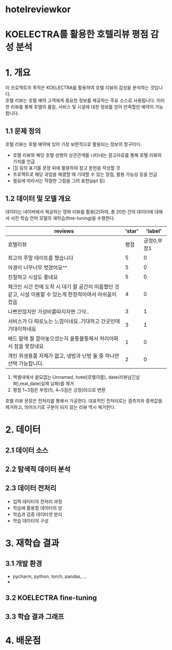 # hotelreviewkor

# KOELECTRA를 활용한 호텔리뷰 평점 감성 분석

# 1. 개요
이 프로젝트의 목적은 KOELECTRA를 활용하여 호텔 리뷰의 감성을 분석하는 것입니다.<br> 
호텔 리뷰는 호텔 예약 고객에게 중요한 정보를 제공하는 주요 소스로 사용됩니다. 이러한 리뷰를 통해 호텔의 품질, 서비스 및 시설에 대한 정보를 얻어 만족할만 예약이 가능합니다.

## 1.1 문제 정의
호텔 리뷰는 호텔 예약에 있어 가장 보편적으로 활용되는 정보의 창구이다.
- 호텔 리뷰와 해당 호텔 성행의 상관관계를 나타내는 참고자료를 통해 호텔 리뷰의 가치를 언급
- [[1]](링크) 등의 표기를 문장 뒤에 활용하여 참고 문헌을 작성할 것
- 프로젝트로 해당 과업을 해결할 때 기대할 수 있는 장점, 활용 가능성 등을 언급
- 필요에 따라서는 적절한 그림을 그려 표현(ppt 등)

## 1.2 데이터 및 모델 개요
데이터는 네이버에서 제공하는 영화 리뷰를 활용[2]하여, 총 20만 건의 데이터에 대해서 사전 학습 언어 모델의 재학습(fine-tuning)을 수행한다.


|reviews|'star'|'label'|
| --- | --- | --- |
| 호텔리뷰 | 평점 | 긍정0,부정1 |
| 최고의 주말 데이트를 했습니다 | 5 | 0 |
| 야경이 너무너무 멋졌어요^^ | 5 | 0 |
| 친절하고 시설도 좋네요 | 5 | 0 |
| 체크인 시간 전에 도착 시 대기 할 공간이 미흡했던 것같고, 시설 이용할 수 있는게 한정적이여서 아쉬움이 컸음 | 4 | 0 |
| 나쁘잔않지만 가성비를따지자면 그닥.. | 3 | 1 |
| 서비스가 다 따로노는 느낌이네요..기대하고 간곳인데 기대이하네요 | 3 | 1 |
| 배드 밑에 뭘 깔아놓으셨는지 울퉁불퉁해서 허리아파서 잠을 못잤네요 | 1 | 0 |
| 개인 위생용품 자체가 없고, 냉방과 난방 둘 중 하나만 선택 가능합니다. | 2 | 0 | <br>

1. 엑셀내에서 쓸모없는 Unnamed, hotel(호텔이름), date(리뷰남긴날짜),real_date(실제 날짜)를 제거
2. 평점 1~3점은 부정(1), 4~5점은 긍정(0)으로 변환




호텔 리뷰 문장은 전처리를 통해서 가공한다. 대표적인 전처리로는 결측치와 중복값을 제거하고, 띄어쓰기로 구분이 되지 않는 리뷰 역시 제거한다.

# 2. 데이터
## 2.1 데이터 소스

## 2.2 탐색적 데이터 분석

## 2.3 데이터 전처리
- 입력 데이터의 전처리 과정
- 학습에 활용할 데이터의 양
- 학습과 검증 데이터셋 분리
- 학습 데이터의 구성

# 3. 재학습 결과
## 3.1 개발 환경
- pycharm, python, torch, pandas, ...
-
## 3.2 KOELECTRA fine-tuning
## 3.3 학습 결과 그래프

# 4. 배운점
